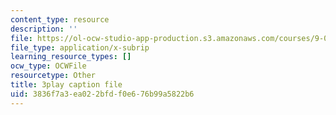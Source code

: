 ```yaml
---
content_type: resource
description: ''
file: https://ol-ocw-studio-app-production.s3.amazonaws.com/courses/9-00sc-introduction-to-psychology-fall-2011/3836f7a3ea022bfdf0e676b99a5822b6_z9XQpjNgeBI.srt
file_type: application/x-subrip
learning_resource_types: []
ocw_type: OCWFile
resourcetype: Other
title: 3play caption file
uid: 3836f7a3-ea02-2bfd-f0e6-76b99a5822b6
---
```

